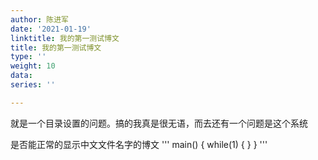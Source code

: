 ```yaml
---
author: 陈进军
date: '2021-01-19'
linktitle: 我的第一测试博文
title: 我的第一测试博文
type: ''
weight: 10
data: 
series: ''

---
```

就是一个目录设置的问题。搞的我真是很无语，而去还有一个问题是这个系统

是否能正常的显示中文文件名字的博文
'''
    main()
    {
    	while(1)
        {
        }
    }
'''
